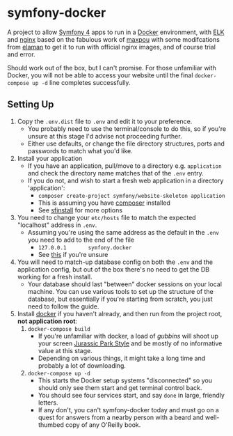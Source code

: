 # symfony-docker

A project to allow [Symfony 4] apps to run in a [Docker] environment, with [ELK] and [nginx] based on the fabulous work of [maxpou] with some modifcations from [elaman] to get it to run with official nginx images, and of course trial and error.

Should work out of the box, but I can't promise.  For those unfamiliar with Docker, you will not be able to access your website until the final `docker-compose up -d` line completes successfully.

## Setting Up
1. Copy the `.env.dist` file to `.env` and edit it to your preference.
   - You probably need to use the terminal/console to do this, so if you're unsure at this stage I'd advise not proceeding further.
   - Either use defaults, or change the file directory structures, ports and passwords to match what you'd like.
2. Install your application
   - If you have an application, pull/move to a directory e.g. `application` and check the directory name matches that of the `.env` entry.
   - If you do not, and wish to start a fresh web application in a directory 'application':
     - `composer create-project symfony/website-skeleton application`
     - This is assuming you have [composer] installed
     - See [sfinstall] for more options
3. You need to change your `etc/hosts` file to match the expected "localhost" address in `.env`.
   - Assuming you're using the same address as the default in the `.env` you need to add to the end of the file
     - ```127.0.0.1       symfony.docker```
     - See [this][hostshowto] if you're unsure
4. You will need to match-up database config on both the `.env` and the application config, but out of the box there's no need to get the DB working for a fresh install.
   - Your database should last "between" docker sessions on your local machine.  You can use various tools to set up the structure of the database, but essentially if you're starting from scratch, you just need to follow the guide.
5. Install [docker] if you haven't already, and then run from the project root, **not application root**:
   1. `docker-compose build`
      - If you're unfamiliar with docker, a load of *gubbins* will shoot up your screen [Jurassic Park Style][jps] and be mostly of no informative value at this stage.
      - Depending on various things, it might take a long time and probably a lot of downloading.
   2. `docker-compose up -d`
      - This starts the Docker setup systems "disconnected" so you should only see them start and get terminal control back.
      - You should see four services start, and say `done` in large, friendly letters.  
      - If any don't, you can't symfony-docker today and must go on a quest for answers from a nearby person with a beard and well-thumbed copy of any O'Reilly book.



[//]: # (These are reference links used in the body of this note and get stripped out when the markdown processor does its job. There is no need to format nicely because it shouldn't be seen. Thanks SO - http://stackoverflow.com/questions/4823468/store-comments-in-markdown-syntax)

   [Symfony 4]: <https://symfony.com/>
   [Docker]: <https://www.docker.com/>
   [ELK]: <https://www.elastic.co/elk-stack>
   [nginx]: <https://www.nginx.com/>
   [maxpou]: <https://github.com/maxpou/docker-symfony>
   [elaman]: <https://github.com/maxpou/docker-symfony/pull/91>
   [composer]: <https://getcomposer.org/>
   [sfinstall]: <https://symfony.com/doc/current/setup.html>
   [hostshowto]: <https://www.howtogeek.com/howto/27350/beginner-geek-how-to-edit-your-hosts-file/>
   [jps]: <http://www.jurassicsystems.com/>